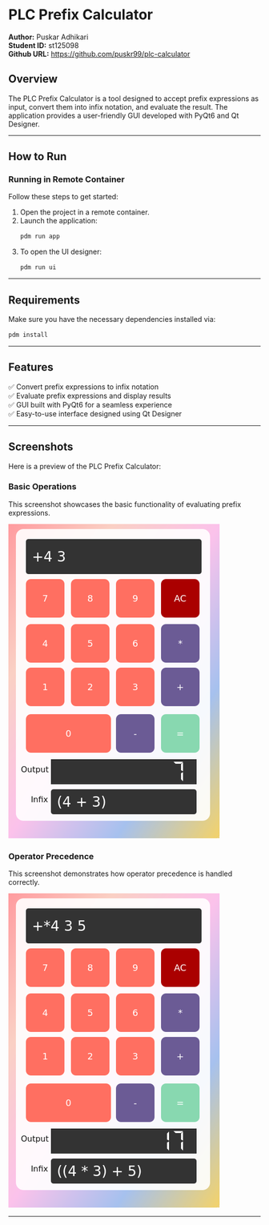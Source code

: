 # PLC Prefix Calculator

**Author:** Puskar Adhikari  
**Student ID:** st125098  
**Github URL:** https://github.com/puskr99/plc-calculator


## Overview
The PLC Prefix Calculator is a tool designed to accept prefix expressions as input, convert them into infix notation, and evaluate the result. The application provides a user-friendly GUI developed with PyQt6 and Qt Designer.

---

## How to Run

### Running in Remote Container
Follow these steps to get started:

1. Open the project in a remote container.
2. Launch the application:
   ```sh
   pdm run app
   ```
3. To open the UI designer:
   ```sh
   pdm run ui
   ```

---

## Requirements
Make sure you have the necessary dependencies installed via:
```sh
pdm install
```

---

## Features
✅ Convert prefix expressions to infix notation  
✅ Evaluate prefix expressions and display results  
✅ GUI built with PyQt6 for a seamless experience  
✅ Easy-to-use interface designed using Qt Designer  

---

## Screenshots
Here is a preview of the PLC Prefix Calculator:

### **Basic Operations**
This screenshot showcases the basic functionality of evaluating prefix expressions.

![Prefix Calculator Screenshot](snapshots/1.png)

### **Operator Precedence**
This screenshot demonstrates how operator precedence is handled correctly.

![Prefix Calculator Screenshot](snapshots/2.png)

---
